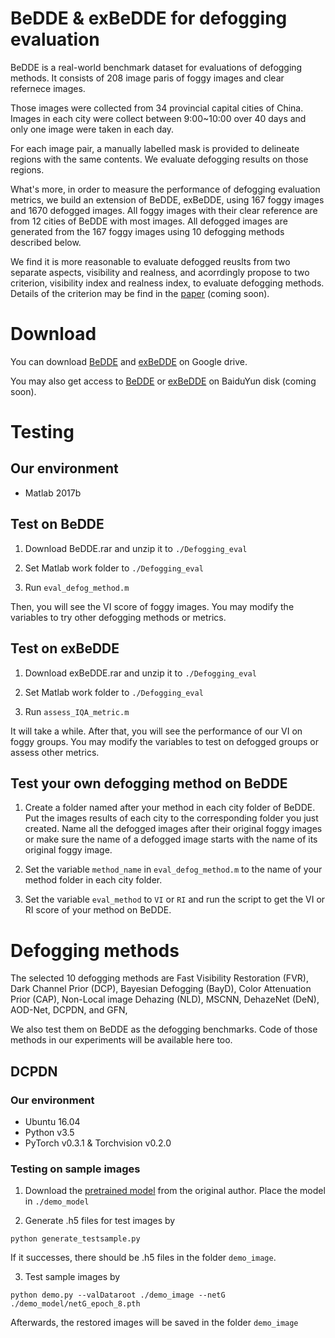 # BeDDE & exBeDDE for defogging evaluation
BeDDE is a real-world benchmark dataset for evaluations of defogging methods.
It consists of 208 image paris of foggy images and clear refernece images. 

Those images were collected from 34 provincial capital cities of China. 
Images in each city were collect between 9:00~10:00 over 40 days and only one image were taken in each day.

For each image pair, a manually labelled mask is provided to delineate regions with the same contents.
We evaluate defogging results on those regions.

What's more, in order to measure the performance of defogging evaluation metrics, we build an extension of BeDDE, exBeDDE, using 167 foggy images and 1670 defogged images. All foggy images with their clear reference are from 12 cities of BeDDE with most images. All defogged images are generated from the 167 foggy images using 10 defogging methods described below.

We find it is more reasonable to evaluate defogged reuslts from two separate aspects, visibility and realness, and acorrdingly propose to two criterion,  visibility index and realness index, to evaluate defogging methods. Details of the criterion may be find in the [paper]() (coming soon).


# Download
You can download [BeDDE](https://drive.google.com/file/d/12p-MY2ZygT5Tl8q0oFxDIUg9B5Jn042-/view?usp=sharing) and [exBeDDE](https://drive.google.com/file/d/1swAyQS-j9QNTvLwsCJgbFXnjscB86CeL/view?usp=sharing) on Google drive.

You may also get access to [BeDDE]() or [exBeDDE]() on BaiduYun disk (coming soon).

# Testing

## Our environment

- Matlab 2017b

## Test on BeDDE
1. Download BeDDE.rar and unzip it to `./Defogging_eval`

2. Set Matlab work folder to `./Defogging_eval`

3. Run `eval_defog_method.m`

Then, you will see the VI score of foggy images. You may modify the variables to try other defogging methods or metrics.

## Test on exBeDDE

1. Download exBeDDE.rar and unzip it to `./Defogging_eval`

2. Set Matlab work folder to `./Defogging_eval`

3. Run `assess_IQA_metric.m`

It will take a while. After that, you will see the performance of our VI on foggy groups. You may modify the variables to test on defogged groups or assess other metrics.

## Test your own defogging method on BeDDE

1. Create a folder named after your method in each city folder of BeDDE. Put the images results of each city to the corresponding folder you just created. Name all the defogged images after their original foggy images or make sure the name of a defogged image starts with the name of its original foggy image.

2. Set the variable `method_name` in `eval_defog_method.m` to the name of your method folder in each city folder.

3. Set the variable `eval_method` to `VI` or `RI` and run the script to get the VI or RI score of your method on BeDDE.


# Defogging methods
The selected 10 defogging methods are 
Fast Visibility Restoration (FVR), 
Dark Channel Prior (DCP), 
Bayesian Defogging (BayD), 
Color Attenuation Prior (CAP), 
Non-Local image Dehazing (NLD), 
MSCNN, 
DehazeNet (DeN), 
AOD-Net, 
DCPDN, 
and GFN,

We also test them on BeDDE as the defogging benchmarks. Code of those methods in our experiments will be available here too.


## DCPDN

### Our environment

- Ubuntu 16.04
- Python v3.5
- PyTorch v0.3.1 & Torchvision v0.2.0

### Testing on sample images
1. Download the [pretrained model](https://github.com/hezhangsprinter/DCPDN#demo-using-pre-trained-model) from the original author. Place the model in `./demo_model`

2. Generate .h5 files for test images by 

`python generate_testsample.py`

If it successes, there should be .h5 files in the folder `demo_image`.

3. Test sample images by

```python demo.py --valDataroot ./demo_image --netG ./demo_model/netG_epoch_8.pth```

Afterwards, the restored images will be saved in the folder `demo_image`
